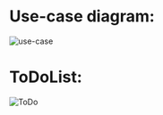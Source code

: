 # Use-case diagram: 
![use-case](https://github.com/Kucherenko-Oleksii/HealthTrack/assets/91497964/a8eeaff6-72f5-42e3-8b86-7de77facbb2b)

# ToDoList:
![ToDo](https://github.com/Kucherenko-Oleksii/HealthTrack/assets/91497964/ff92c676-f615-4f3a-ac45-7058bb5a16f0)
